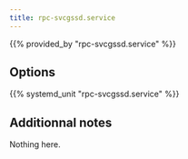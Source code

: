 ```yaml
---
title: rpc-svcgssd.service
---
```


{{% provided_by "rpc-svcgssd.service" %}}

## Options

{{% systemd_unit "rpc-svcgssd.service" %}}

## Additionnal notes

Nothing here.